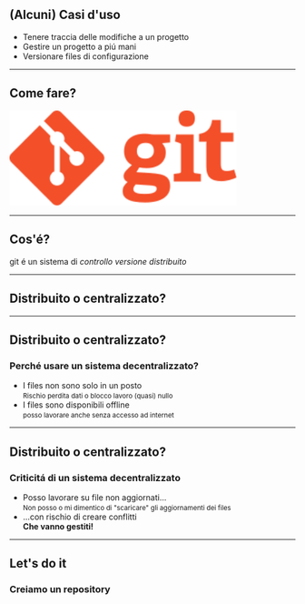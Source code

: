 ## (Alcuni) Casi d'uso

- Tenere traccia delle modifiche a un progetto <!-- .element: class="fragment" -->
- Gestire un progetto a piú mani <!-- .element: class="fragment" -->
- Versionare files di configurazione <!-- .element: class="fragment" -->

----

## Come fare?

<img src="/git-logo.svg" style="width: 400px;" /> <!-- .element: class="fragment" -->

---

## Cos'é?

git é un sistema di *controllo versione distribuito* 


---

## Distribuito o centralizzato?

----

## Distribuito o centralizzato?

### Perché usare un sistema decentralizzato?

- I files non sono solo in un posto <!-- .element: class="fragment" --><br/><small>Rischio perdita dati o blocco lavoro (quasi) nullo</small> <!-- .element: class="fragment" -->
- I files sono disponibili offline <!-- .element: class="fragment" --><br/><small>posso lavorare anche senza accesso ad internet</small> <!-- .element: class="fragment" -->

----

## Distribuito o centralizzato?

### Criticitá di un sistema decentralizzato

- Posso lavorare su file non aggiornati... <!-- .element: class="fragment" --><br/><small>Non posso o mi dimentico di "scaricare" gli aggiornamenti dei files</small> <!-- .element: class="fragment" -->
- ...con rischio di creare conflitti <!-- .element: class="fragment" --><br/><b>Che vanno gestiti!</b> <!-- .element: class="fragment" style="color:red;" -->

---

## Let's do it

### Creiamo un repository